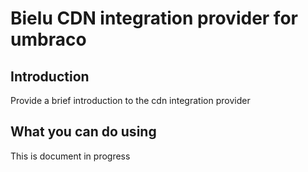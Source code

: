 # Bielu CDN integration provider for umbraco

<!-- This document provides an introduction into your API. -->

## Introduction

Provide a brief introduction to the cdn integration provider

## What you can do using <API name>

This is document in progress


